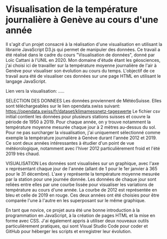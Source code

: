 # Visualisation de la température journalière à Genève au cours d'une année

Il s'agit d'un projet consacré à la réalisation d'une visualisation en utilisant la librairie JavaScript D3.js qui permet de manipuler des données. Ce travail a été réalisé dans le cadre du cours "Visualisation de données", donné par Loïc Cattani à l'UNIL en 2020. Mon domaine d'étude étant les géosciences, j'ai choisi ici de travailler sur la température moyenne journalière de l'air à Genève pour visualiser son évolution au cours du temps. L'objectif de ce travail aura été de visualiser ces données sur une page HTML en utilisant le langage JavaScript.

Lien vers la visualisation:
.....

SELECTION DES DONNEES
Les données proviennent de MétéoSuisse. Elles sont téléchargeables sur le lien opendata.swiss suivant:
https://opendata.swiss/fr/dataset/klimamessnetz-tageswerte
Le fichier csv initial contient les données pour plusieurs stations suisses et couvre la période de 1950 à 2019. Pour chaque année, on y trouve notamment la température moyenne mesurée chaque jour à 2 mètres au-dessus du sol. Pour ne pas surcharger la visualisation, j'ai uniquement sélectionné comme exemple la température journalière à Genève durant l'année 2012 et 2019. Ce sont deux années intéressantes à étudier d'un point de vue météorologique, notamment avec l'hiver 2012 particulièrement froid et l'été 2019 très chaud.

VISUALISATION
Les données sont visualisées sur un graphique, avec l'axe x représentant chaque jour de l'année (allant de 1 pour le 1er janvier à 365 pour le 31 décembre). L'axe y représente la température moyenne mesurée par la station pour une journée donnée. Les données de chaque jour sont reliées entre elles par une courbe lissée pour visualiser les variations de température au cours d'une année. La courbe de 2012 est représentée en bleu et celle de 2019 en rouge. Ces deux années ont été choisies pour être comparée l'une à l'autre en les superposant sur le même graphique.


En tant que novice, ce projet aura été une bonne introduction à la programmation en JavaScript, à la création de pages HTML et la mise en forme avec CSS. J'ai également appris à utiliser deux nouveaux outils particulièrement pratiques, qui sont Visual Studio Code pour coder et GitHub pour héberger les scripts et enregistrer leur évolution.